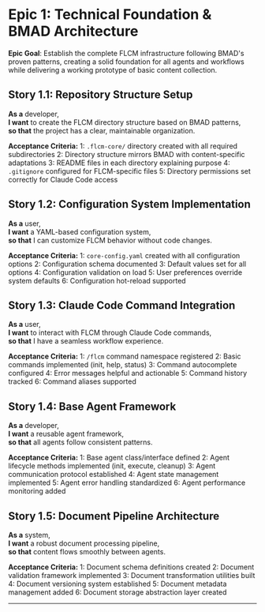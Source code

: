 # **Epic 1: Technical Foundation & BMAD Architecture**

**Epic Goal**: Establish the complete FLCM infrastructure following BMAD's proven patterns, creating a solid foundation for all agents and workflows while delivering a working prototype of basic content collection.

## **Story 1.1: Repository Structure Setup**
**As a** developer,  
**I want** to create the FLCM directory structure based on BMAD patterns,  
**so that** the project has a clear, maintainable organization.

**Acceptance Criteria:**
1: `.flcm-core/` directory created with all required subdirectories
2: Directory structure mirrors BMAD with content-specific adaptations
3: README files in each directory explaining purpose
4: `.gitignore` configured for FLCM-specific files
5: Directory permissions set correctly for Claude Code access

## **Story 1.2: Configuration System Implementation**
**As a** user,  
**I want** a YAML-based configuration system,  
**so that** I can customize FLCM behavior without code changes.

**Acceptance Criteria:**
1: `core-config.yaml` created with all configuration options
2: Configuration schema documented
3: Default values set for all options
4: Configuration validation on load
5: User preferences override system defaults
6: Configuration hot-reload supported

## **Story 1.3: Claude Code Command Integration**
**As a** user,  
**I want** to interact with FLCM through Claude Code commands,  
**so that** I have a seamless workflow experience.

**Acceptance Criteria:**
1: `/flcm` command namespace registered
2: Basic commands implemented (init, help, status)
3: Command autocomplete configured
4: Error messages helpful and actionable
5: Command history tracked
6: Command aliases supported

## **Story 1.4: Base Agent Framework**
**As a** developer,  
**I want** a reusable agent framework,  
**so that** all agents follow consistent patterns.

**Acceptance Criteria:**
1: Base agent class/interface defined
2: Agent lifecycle methods implemented (init, execute, cleanup)
3: Agent communication protocol established
4: Agent state management implemented
5: Agent error handling standardized
6: Agent performance monitoring added

## **Story 1.5: Document Pipeline Architecture**
**As a** system,  
**I want** a robust document processing pipeline,  
**so that** content flows smoothly between agents.

**Acceptance Criteria:**
1: Document schema definitions created
2: Document validation framework implemented
3: Document transformation utilities built
4: Document versioning system established
5: Document metadata management added
6: Document storage abstraction layer created

---
